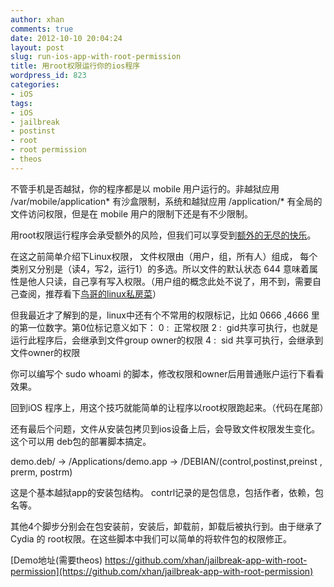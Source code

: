 ```yaml
---
author: xhan
comments: true
date: 2012-10-10 20:04:24
layout: post
slug: run-ios-app-with-root-permission
title: 用root权限运行你的ios程序
wordpress_id: 823
categories:
- iOS
tags:
- iOS
- jailbreak
- postinst
- root
- root permission
- theos
---
```


不管手机是否越狱，你的程序都是以 mobile 用户运行的。非越狱应用 /var/mobile/application* 有沙盒限制，系统和越狱应用 /application/* 有全局的文件访问权限，但是在 mobile 用户的限制下还是有不少限制。

用root权限运行程序会承受额外的风险，但我们可以享受到[额外的无尽的快乐](http://ixhan.com/2012/10/memscan-ios-game-cheater/)。

在这之前简单介绍下Linux权限， 文件权限由（用户，组，所有人）组成， 每个类别又分别是（读4，写2，运行1）的多选。所以文件的默认状态 644 意味着属性是他人只读，自己享有写入权限。（用户组的概念此处不说了，用不到，需要自己查阅，推荐看下[鸟哥的linux私房菜](http://vbird.dic.ksu.edu.tw)）

但我最近才了解到的是，linux中还有个不常用的权限标记，比如 0666 ,4666 里的第一位数字。第0位标记意义如下：
0 :  正常权限
2 :  gid共享可执行，也就是运行此程序后，会继承到文件group owner的权限
4 :  sid 共享可执行，会继承到文件owner的权限

你可以编写个 sudo whoami 的脚本，修改权限和owner后用普通账户运行下看看效果。

回到iOS 程序上，用这个技巧就能简单的让程序以root权限跑起来。（代码在尾部）

还有最后个问题，文件从安装包拷贝到ios设备上后，会导致文件权限发生变化。这个可以用 deb包的部署脚本搞定。

demo.deb/
-> /Applications/demo.app
-> /DEBIAN/(control,postinst,preinst , prerm, postrm)

这是个基本越狱app的安装包结构。 contrl记录的是包信息，包括作者，依赖，包名等。

其他4个脚步分别会在包安装前，安装后，卸载前，卸载后被执行到。由于继承了 Cydia 的 root权限。在这些脚本中我们可以简单的将软件包的权限修正。

[Demo地址(需要theos) https://github.com/xhan/jailbreak-app-with-root-permission](https://github.com/xhan/jailbreak-app-with-root-permission)
